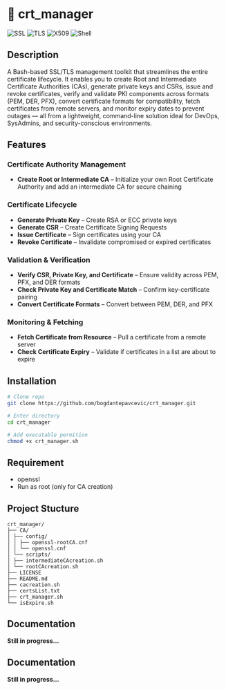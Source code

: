 # 🔐 crt_manager
![SSL](https://img.shields.io/badge/SSL-Enabled-green)
![TLS](https://img.shields.io/badge/TLS-Supported-blue)
![X509](https://img.shields.io/badge/X.509-Certs-orange)
![Shell](https://img.shields.io/badge/Shell-Bash-blue)

## Description
A Bash-based SSL/TLS management toolkit that streamlines the entire certificate lifecycle. It enables you to create Root and Intermediate Certificate Authorities (CAs), generate private keys and CSRs, issue and revoke certificates, verify and validate PKI components across formats (PEM, DER, PFX), convert certificate formats for compatibility, fetch certificates from remote servers, and monitor expiry dates to prevent outages — all from a lightweight, command-line solution ideal for DevOps, SysAdmins, and security-conscious environments.

## Features

### Certificate Authority Management
- **Create Root or Intermediate CA** – Initialize your own Root Certificate Authority and add an intermediate CA for secure chaining

###  Certificate Lifecycle
- **Generate Private Key** – Create RSA or ECC private keys
- **Generate CSR** – Create Certificate Signing Requests
- **Issue Certificate** – Sign certificates using your CA
- **Revoke Certificate** – Invalidate compromised or expired certificates

### Validation & Verification
- **Verify CSR, Private Key, and Certificate** – Ensure validity across PEM, PFX, and DER formats
- **Check Private Key and Certificate Match** – Confirm key-certificate pairing
- **Convert Certificate Formats** – Convert between PEM, DER, and PFX

###  Monitoring & Fetching
- **Fetch Certificate from Resource** – Pull a certificate from a remote server
- **Check Certificate Expiry** – Validate if certificates in a list are about to expire




## Installation
```bash
# Clone repo
git clone https://github.com/bogdantepavcevic/crt_manager.git

# Enter directory
cd crt_manager

# Add executable permition
chmod +x crt_manager.sh
```

## Requirement
- openssl 
- Run as root (only for CA creation)


## Project Stucture
```
crt_manager/
├── CA/
│ ├── config/
│ │ ├── openssl-rootCA.cnf
│ │ └── openssl.cnf
│ └── scripts/
│ ├── intermediateCAcreation.sh
│ └── rootCAcreation.sh
├── LICENSE
├── README.md
├── cacreation.sh
├── certsList.txt
├── crt_manager.sh
└── isExpire.sh 
```
## Documentation
**Still in progress...**

## Documentation
**Still in progress...**
